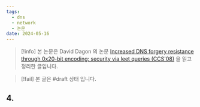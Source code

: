 ```yaml
---
tags:
  - dns
  - network
  - 논문
date: 2024-05-16
---
```

> [!info] 본 논문은 David Dagon 의 논문 [Increased DNS forgery resistance through 0x20-bit encoding: security via leet queries (CCS'08)](https://dl.acm.org/doi/abs/10.1145/1455770.1455798) 을 읽고 정리한 글입니다.

> [!fail] 본 글은 #draft 상태 입니다.

## 4. 